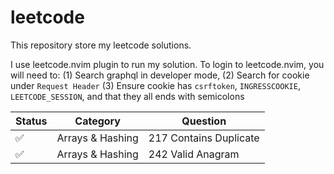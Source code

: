 # leetcode

This repository store my leetcode solutions.

I use leetcode.nvim plugin to run my solution.
To login to leetcode.nvim, you will need to:
(1) Search graphql in developer mode,
(2) Search for cookie under `Request Header`
(3) Ensure cookie has `csrftoken`, `INGRESSCOOKIE`, `LEETCODE_SESSION`, and that they all ends with semicolons

Status | Category | Question
--- | --- | ---
✅ | Arrays & Hashing | 217 Contains Duplicate
✅ | Arrays & Hashing | 242 Valid Anagram
